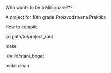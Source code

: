 Who wants to be a Millionare???

A project for 10th grade Proizvodstvena Praktika

How to compile

cd path/to/project_root

make

./build/stani_bogat 

make clean



